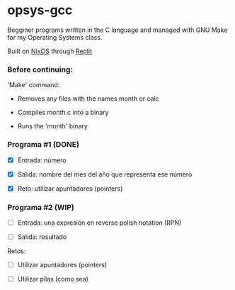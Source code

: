 # opsys-gcc

Begginer programs written in the C language and managed with GNU Make for my Operating Systems class.

Built on [NixOS](https://nixos.org/) through [Replit](https://replit.com)

### Before continuing:

'Make' command:

- Removes any files with the names month or calc

- Compiles month.c into a binary

- Runs the 'month' binary

### Programa #1 (DONE)

- [x] Entrada: número

- [x] Salida: nombre del mes del año que representa ese número

- [x] Reto: utilizar apuntadores (pointers)

### Programa #2 (WIP)

- [ ] Entrada: una expresión en reverse polish notation (RPN)

- [ ] Salida: resultado

Retos:

- [ ] Utilizar apuntadores (pointers)

- [ ] Utilizar pilas (como sea)